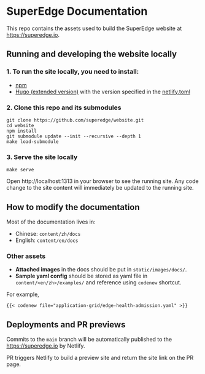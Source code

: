 # SuperEdge Documentation

This repo contains the assets used to build the SuperEdge website at https://superedge.io.

## Running and developing the website locally

### 1. To run the site locally, you need to install:

* [npm](https://www.npmjs.com/get-npm)
* [Hugo (extended version)](https://gohugo.io/getting-started/installing) with the version specified in the [netlify.toml](netlify.toml)


### 2. Clone this repo and its submodules
```console
git clone https://github.com/superedge/website.git
cd website
npm install
git submodule update --init --recursive --depth 1
make load-submodule
```

### 3. Serve the site locally
```console
make serve
```
Open http://localhost:1313 in your browser to see the running site. Any code change to the site content will immediately be updated to the running site.

## How to modify the documentation

Most of the documentation lives in:
* Chinese: `content/zh/docs`
* English: `content/en/docs`

### Other assets
* **Attached images** in the docs should be put in `static/images/docs/`.
* **Sample yaml config** should be stored as yaml file in `content/<en/zh>/examples/` and reference using `codenew` shortcut.

For example,
```
{{< codenew file="application-grid/edge-health-admission.yaml" >}}
```

## Deployments and PR previews

Commits to the `main` branch will be automatically published to the https://superedge.io by Netlify.

PR triggers Netlify to build a preview site and return the site link on the PR page.
